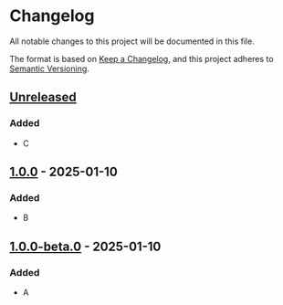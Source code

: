 # Changelog

All notable changes to this project will be documented in this file.

The format is based on [Keep a Changelog](https://keepachangelog.com/en/1.0.0/),
and this project adheres to [Semantic Versioning](https://semver.org/spec/v2.0.0.html).

## [Unreleased]

### Added

- C

## [1.0.0] - 2025-01-10

### Added

- B

## [1.0.0-beta.0] - 2025-01-10

### Added

- A

[Unreleased]: https://github.com/chtsai0105/git_practice/compare/v1.0.0...HEAD

[1.0.0]: https://github.com/chtsai0105/git_practice/compare/v1.0.0-beta.0...v1.0.0

[1.0.0-beta.0]: https://github.com/chtsai0105/git_practice/releases/tag/v1.0.0-beta.0
